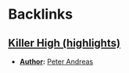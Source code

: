
# Backlinks
## [Killer High (highlights)](<Killer High (highlights).md>)
- **[Author](<Author.md>):** [Peter Andreas](<Peter Andreas.md>)

